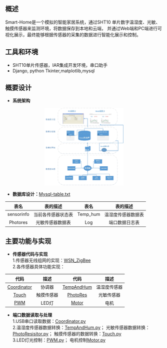 ## 概述
Smart-Home是一个模拟的智能家居系统，通过SHT10 单片数字温湿度、光敏、触摸传感器来监测环境，将数据保存到本地和云端，
并通过Web端和PC端进行可视化展示，最终能够根据传感器的采集的数据进行智能化展示和控制。  

## 工具和环境  
*  SHT10单片传感器，IAR集成开发环境，串口助手
*  Django, python Tkinter,matplotlib,mysql  

## 概要设计
* **系统架构**  
<div align=center>
<img src="https://github.com/efishliu/Smart-Home-System/blob/master/image/system.jpg?raw=true" width = 50% height = 50% />
</div>  

* **数据库设计：**[Mysql-table.txt](https://github.com/efishliu/Smart-Home-System/blob/master/Mysql-table.txt)  

| 表名 | 表的描述 | 表名 | 表的描述 | 
|:----:|:----:|:----:|:----:|
| sensorinfo | 当前各传感器状态表 | Temp_hum | 温湿度传感器数据表 |
| Photores | 光敏传感器数据表 | Log | 端口数据日志表 |  

## 主要功能与实现  
* **传感器代码与实现**  
1.传感器无线组网的实现：[WSN_ZigBee](https://github.com/efishliu/Smart-Home-System/tree/master/WSN_ZigBee_Modification)  
2.各传感器具体功能实现：

| 代码 | 描述 | 代码 | 描述 |  
|:----: |:----: |:----: |:----:|  
| [Coordinator](https://github.com/efishliu/Smart-Home-System/tree/master/SerialApp/Coordinator) | 协调器 | [TempAndHum](https://github.com/efishliu/Smart-Home-System/tree/master/SerialApp/TempAndHum) | 温湿度传感器 |  
| [Touch](https://github.com/efishliu/Smart-Home-System/tree/master/SerialApp/Touch) | 触摸传感器 | [PhotoRes](https://github.com/efishliu/Smart-Home-System/tree/master/SerialApp/PhotoRes) | 光敏传感器 |  
| [PWM](https://github.com/efishliu/Smart-Home-System/tree/master/SerialApp/PWM) | LED灯 | [Motor](https://github.com/efishliu/Smart-Home-System/tree/master/SerialApp/Motor) | 电机 |  

* **端口数据读取与处理**  
1.USB串口读取数据：[Coordinator.py](https://github.com/efishliu/Smart-Home-System/blob/master/Smart-Home/Coordinator.py)  
2.温湿度传感器数据转换：[TempAndHum.py](https://github.com/efishliu/Smart-Home-System/blob/master/Smart-Home/TempAndHum.py)；
光敏传感器数据转换：[PhotoResisitor.py](https://github.com/efishliu/Smart-Home-System/blob/master/Smart-Home/PhotoResisitor.py)；
触摸传感器的数据转换：[Touch.py](https://github.com/efishliu/Smart-Home-System/blob/master/Smart-Home/Touch.py)    
3.LED灯光控制：[PWM.py](https://github.com/efishliu/Smart-Home-System/blob/master/Smart-Home/PWM.py)；
电机控制[Motor.py](https://github.com/efishliu/Smart-Home-System/blob/master/Smart-Home/Motor.py)  

  

